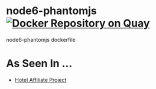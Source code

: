 # node6-phantomjs [![Docker Repository on Quay](https://quay.io/repository/hotelquickly/node6-phantomjs/status "Docker Repository on Quay")](https://quay.io/repository/hotelquickly/node6-phantomjs)
node6-phantomjs dockerfile

# As Seen In ...
* [Hotel Affiliate Project](https://github.com/HotelQuickly/hotel-affiliate-platform)
